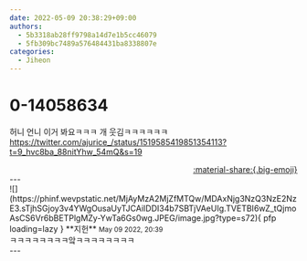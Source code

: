 ```yaml
---
date: 2022-05-09 20:38:29+09:00
authors:
  - 5b3318ab28ff9798a14d7e1b5cc46079
  - 5fb309bc7489a576484431ba8338807e
categories:
  - Jiheon
---
```


# 0-14058634

<div class="post-container" markdown="1">
<div class="content-container md-sidebar__scrollwrap" markdown="1">

허니 언니 이거 봐요ㅋㅋㅋ 개 웃김ㅋㅋㅋㅋㅋㅋ <br><a href="https://twitter.com/ajurice_/status/1519585419851354113?t=9_hvc8ba_88nitYhw_54mQ&s=19">https://twitter.com/ajurice_/status/1519585419851354113?t=9_hvc8ba_88nitYhw_54mQ&s=19</a>

</div>
</div>

<div style="text-align: right;" markdown="1">
<a href="https://weverse.io/fromis9/fanpost/0-14058634" style="text-align: right;">:material-share:{.big-emoji}</a>
</div>
---

<div class="comments-container md-sidebar__scrollwrap" markdown="1">
<div class="comment" markdown="1">
<div class='id-container' markdown="1">
![](https://phinf.wevpstatic.net/MjAyMzA2MjZfMTQw/MDAxNjg3NzQ3NzE2NzE3.sTjhSGjoy3v4YWgOusaUyTJCAiIDDI34b7SBTjVAeUIg.TVETBI6wZ_tQjmoAsCS6Vr6bBETPlgMZy-YwTa6Gs0wg.JPEG/image.jpg?type=s72){ pfp loading=lazy }
**<span class="artist">지헌</span>** <small>May 09 2022, 20:39</small><br>
</div>
<div class='comment-body' markdown="1">
ㅋㅋㅋㅋㅋㅋㅋㅋ앜ㅋㅋㅋㅋㅋㅋㅋㅋ
</div>
</div>
</div>
---
